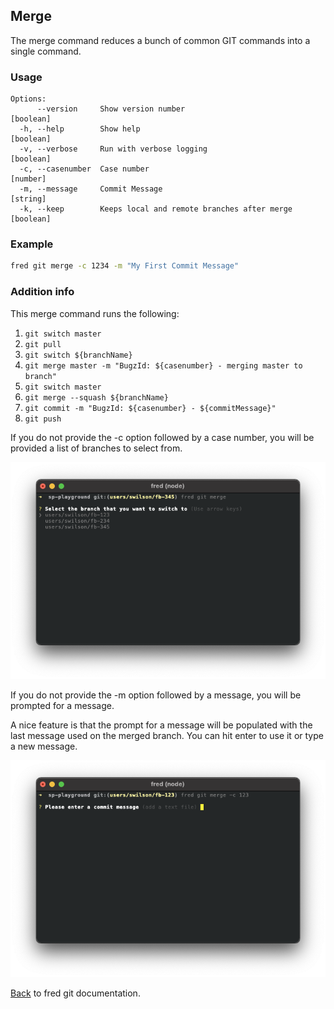 ## Merge

The merge command reduces a bunch of common GIT commands into a single command.  

### Usage

```
Options:
      --version     Show version number                                [boolean]
  -h, --help        Show help                                          [boolean]
  -v, --verbose     Run with verbose logging                           [boolean]
  -c, --casenumber  Case number                                         [number]
  -m, --message     Commit Message                                      [string]
  -k, --keep        Keeps local and remote branches after merge      [boolean]
```

### Example

```sh
fred git merge -c 1234 -m "My First Commit Message"
```

### Addition info

This merge command runs the following:

1. `git switch master`
2. `git pull`
3. `git switch ${branchName}`
4. `git merge master -m "BugzId: ${casenumber} - merging master to branch"`
5. `git switch master`
6. `git merge --squash ${branchName}`
7. `git commit -m "BugzId: ${casenumber} - ${commitMessage}"`
8. `git push`

If you do not provide the -c option followed by a case number, you will be provided a list of branches to select from.

![merge](./merge-select.png)

If you do not provide the -m option followed by a message, you will be prompted for a message.

A nice feature is that the prompt for a message will be populated with the last message used on the merged branch.  You can hit enter to use it or type a new message.

![merge](./merge-message.png)

[Back](../README.md) to fred git documentation.